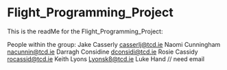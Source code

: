 # Flight_Programming_Project

This is the readMe for the Flight_Programming_Project:

People within the group:
Jake Casserly      casserlj@tcd.ie
Naomi Cunningham   nacunnin@tcd.ie
Darragh Considine  dconsidi@tcd.ie
Rosie Cassidy      rocassid@tcd.ie
Keith Lyons        Lyonsk8@tcd.ie
Luke Hand          // need email
